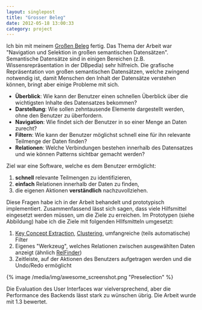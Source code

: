 ```yaml
---
layout: singlepost
title: "Grosser Beleg"
date: 2012-05-18 13:00:33
category: project
---
```


Ich bin mit meinem [Großen Beleg](/media/text/GB_Nikolaus_Piccolotto_TUD.pdf) fertig. Das Thema der Arbeit war "Navigation und Selektion in großen semantischen Datensätzen". Semantische Datensätze sind in einigen Bereichen (z.B. Wissensrepräsentation in der DBpedia) sehr hilfreich. Die grafische Repräsentation von großen semantischen Datensätzen, welche zwingend notwendig ist, damit Menschen den Inhalt der Datensätze verstehen können, bringt aber einige Probleme mit sich.

*	**Überblick**: Wie kann der Benutzer einen schnellen Überblick über die wichtigsten Inhalte des Datensatzes bekommen?
*	**Darstellung**: Wie sollen zehntausende Elemente dargestellt werden, ohne den Benutzer zu überfordern.
*	**Navigation**: Wie findet sich der Benutzer in so einer Menge an Daten zurecht?
*	**Filtern**: Wie kann der Benutzer möglichst schnell eine für ihn relevante Teilmenge der Daten finden?
*	**Relationen**: Welche Verbindungen bestehen innerhalb des Datensatzes und wie können Patterns sichtbar gemacht werden?

Ziel war eine Software, welche es dem Benutzer ermöglicht:

1.	**schnell** relevante Teilmengen zu identifizieren,
2.	**einfach** Relationen innerhalb der Daten zu finden,
3.	die eigenen Aktionen **verständlich** nachzuvollziehen.

Diese Fragen habe ich in der Arbeit behandelt und prototypisch implementiert. Zusammenfassend lässt sich sagen, dass viele Hilfsmittel eingesetzt werden müssen, um die Ziele zu erreichen. Im Prototypen (siehe Abbildung) habe ich die Ziele mit folgenden HIlfsmitteln umgesetzt:

1.	[Key Concept Extraction](http://people.kmi.open.ac.uk/motta/papers/key_concepts_aswc.pdf), [Clustering](http://semantic.cs.put.poznan.pl/RMonto/doku.php?id=start), umfangreiche (teils automatische) Filter
2.	Eigenes "Werkzeug", welches Relationen zwischen ausgewählten Daten anzeigt (ähnlich [RelFinder](http://www.visualdataweb.org/relfinder.php))
3.	Zeitleiste, auf der Aktionen des Benutzers aufgetragen werden und die Undo/Redo ermöglicht

{% image /media/img/awesome_screenshot.png "Preselection" %}

Die Evaluation des User Interfaces war vielversprechend, aber die Performance des Backends lässt stark zu wünschen übrig. Die Arbeit wurde mit 1.3 bewertet.